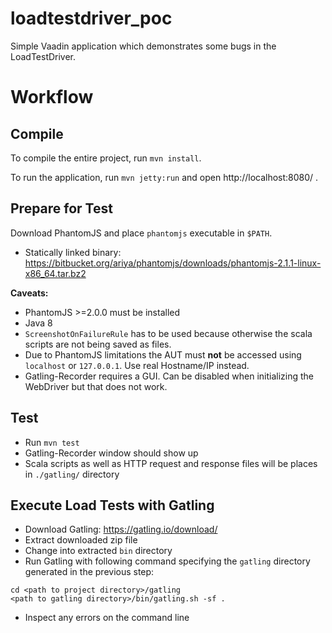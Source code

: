 loadtestdriver_poc
==============

Simple Vaadin application which demonstrates some bugs in the LoadTestDriver.

Workflow
========

Compile
-------
To compile the entire project, run `mvn install`.

To run the application, run `mvn jetty:run` and open http://localhost:8080/ .

Prepare for Test
----------------

Download PhantomJS and place `phantomjs` executable in `$PATH`.
* Statically linked binary: https://bitbucket.org/ariya/phantomjs/downloads/phantomjs-2.1.1-linux-x86_64.tar.bz2

**Caveats:**

* PhantomJS >=2.0.0 must be installed
* Java 8
* `ScreenshotOnFailureRule` has to be used because otherwise the scala scripts are not being saved as files.
* Due to PhantomJS limitations the AUT must **not** be accessed using `localhost` or `127.0.0.1`. Use real Hostname/IP instead.
* Gatling-Recorder requires a GUI. Can be disabled when initializing the WebDriver but that does not work.


Test
----

* Run `mvn test`
* Gatling-Recorder window should show up
* Scala scripts as well as HTTP request and response files will be places in `./gatling/` directory


Execute Load Tests with Gatling
-------------------------------

* Download Gatling: https://gatling.io/download/
* Extract downloaded zip file
* Change into extracted `bin` directory
* Run Gatling with following command specifying the `gatling` directory generated in the previous step:

```
cd <path to project directory>/gatling
<path to gatling directory>/bin/gatling.sh -sf .
```

* Inspect any errors on the command line

